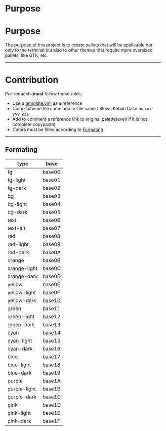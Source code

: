 # Purpose

# Purpose

The purpose of this project is to create pallets that will be applicable not only to the terminal but also to other themes that require more oversized pallets, like GTK, etc.

---

# Contribution

Pull requests **must** follow those rules:
* Use a [template.yml](https://github.com/id3v1669/32based-color-shemes/blob/master/template.yml) as a reference
* Color-scheme file name and in-file name follows Kebab Case as xxx-yyy-zzz
* Add to comment a reference link to original palette(even if it is not complete copypaste)
* Colors must be filled according to <a href="#formating-table">Formating</a>

---

<div class="markdown-heading" dir="auto"><h2 class="heading-element" dir="auto">Formating</h2><a id="user-content-formating-table" class="anchor" aria-label="Permalink: Formating" href="#formating-table"></a></div>

|type|base|
|---|---|
|fg|base00|
|fg-light|base01|
|fg-dark|base02|
|bg|base03|
|bg-light|base04|
|bg-dark|base05|
|text|base06|
|text-alt|base07|
|red|base08|
|red-light|base09|
|red-dark|base0A|
|orange|base0B|
|orange-light|base0C|
|orange-dark|base0D|
|yellow|base0E|
|yellow-light|base0F|
|yellow-dark|base10|
|green|base11|
|green-light|base12|
|green-dark|base13|
|cyan|base14|
|cyan-light|base15|
|cyan-dark|base16|
|blue|base17|
|blue-light|base18|
|blue-dark|base19|
|purple|base1A|
|purple-light|base1B|
|purple-dark|base1C|
|pink|base1D|
|pink-light|base1E|
|pink-dark|base1F|
